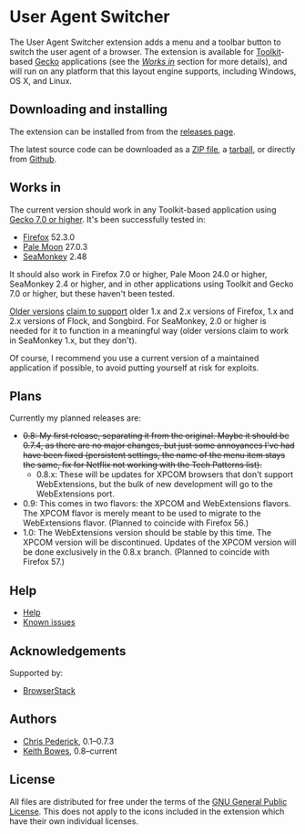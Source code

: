 # User Agent Switcher

The User Agent Switcher extension adds a menu and a toolbar button to switch the user agent of a browser.
The extension is available for [Toolkit](https://developer.mozilla.org/en-US/docs/Mozilla/Tech/Toolkit_API)-based [Gecko](https://developer.mozilla.org/en-US/docs/Mozilla/Gecko) applications (see the *[Works in](#works-in)* section for more details), and will run on any platform that this layout engine supports, including Windows, OS X, and Linux.

## Downloading and installing

The extension can be installed from from the [releases page](https://github.com/keithbowes//user-agent-switcher/releases/).

The latest source code can be downloaded as a [ZIP file](https://github.com/keithbowes/user-agent-switcher/zipball/master), a [tarball](https://github.com/keithbowes/user-agent-switcher/zipball/master), or directly from [Github](https://github.com/keithbowes/user-agent-switcher.git).


## <span id="works-in">Works in</span>

The current version should work in any Toolkit-based application using [Gecko 7.0 or higher](https://developer.mozilla.org/en-US/docs/Mozilla/Gecko/Versions).  It's been successfully tested in:

* [Firefox](https://www.mozilla.org/en-US/firefox/organizations/all/) 52.3.0
* [Pale Moon](http://www.palemoon.org/) 27.0.3
* [SeaMonkey](http://www.seamonkey-project.org/releases/) 2.48

It should also work in Firefox 7.0 or higher, Pale Moon 24.0 or higher, SeaMonkey 2.4 or higher, and in other applications using Toolkit and Gecko 7.0 or higher, but these haven't been tested.

[Older versions](https://addons.mozilla.org/addon/user-agent-switcher/versions/) [claim to support](https://github.com/keithbowes/user-agent-switcher/blob/e8ddcbafcfc5caeac9c33bc787dd4328741df456/development/common_install.rdf) older 1.x and 2.x versions of Firefox, 1.x and 2.x versions of Flock, and Songbird.  For SeaMonkey, 2.0 or higher is needed for it to function in a meaningful way (older versions claim to work in SeaMonkey 1.x, but they don't).

Of course, I recommend you use a current version of a maintained application if possible, to avoid putting yourself at risk for exploits.

## Plans

Currently my planned releases are:

* ~~0.8: My first release, separating it from the original.  Maybe it should be 0.7.4, as there are no major changes, but just some annoyances I've had have been fixed (persistent settings, the name of the menu item stays the same, fix for Netflix not working with the Tech Patterns list).~~
    * 0.8.x: These will be updates for XPCOM browsers that don't support WebExtensions, but the bulk of new development will go to the WebExtensions port.
* 0.9: This comes in two flavors: the XPCOM and WebExtensions flavors.  The XPCOM flavor is merely meant to be used to migrate to the WebExtensions flavor. (Planned to coincide with Firefox 56.)
* 1.0: The WebExtensions version should be stable by this time.  The XPCOM version will be discontinued.  Updates of the XPCOM version will be done exclusively in the 0.8.x branch.  (Planned to coincide with Firefox 57.)

## Help

* [Help](https://github.com/keithbowes/docs/help.html)
* [Known issues](https://github.com/keithbowes/user-agent-switcher/issues/)

## Acknowledgements

Supported by:

* [BrowserStack](https://www.browserstack.com/)

## Authors

* [Chris Pederick](http://chrispederick.com/), 0.1&ndash;0.7.3
* [Keith Bowes](http://github.com/keithbowes), 0.8&ndash;current

## License

All files are distributed for free under the terms of the
[GNU General Public License](https://github.com/keithbowes/user-agent-switcher/blob/master/license.txt).
This does not apply to the icons included in the extension which have their own individual licenses.
